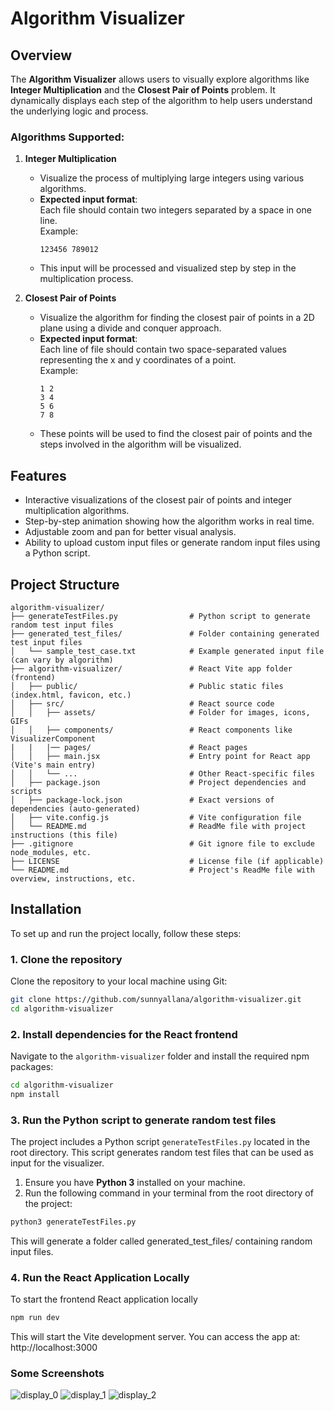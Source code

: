 # Algorithm Visualizer

## Overview

The **Algorithm Visualizer** allows users to visually explore algorithms like **Integer Multiplication** and the **Closest Pair of Points** problem. It dynamically displays each step of the algorithm to help users understand the underlying logic and process.

### Algorithms Supported:

1. **Integer Multiplication**  
   - Visualize the process of multiplying large integers using various algorithms.
   - **Expected input format**:  
     Each file should contain two integers separated by a space in one line.  
     Example:
     ```
     123456 789012
     ```
   - This input will be processed and visualized step by step in the multiplication process.

2. **Closest Pair of Points**  
   - Visualize the algorithm for finding the closest pair of points in a 2D plane using a divide and conquer approach.
   - **Expected input format**:  
     Each line of file should contain two space-separated values representing the x and y coordinates of a point.  
     Example:
     ```
     1 2
     3 4
     5 6
     7 8
     ```
   - These points will be used to find the closest pair of points and the steps involved in the algorithm will be visualized.

## Features

- Interactive visualizations of the closest pair of points and integer multiplication algorithms.
- Step-by-step animation showing how the algorithm works in real time.
- Adjustable zoom and pan for better visual analysis.
- Ability to upload custom input files or generate random input files using a Python script.



## Project Structure

```plaintext
algorithm-visualizer/
├── generateTestFiles.py                # Python script to generate random test input files
├── generated_test_files/               # Folder containing generated test input files
│   └── sample_test_case.txt            # Example generated input file (can vary by algorithm)
├── algorithm-visualizer/               # React Vite app folder (frontend)
│   ├── public/                         # Public static files (index.html, favicon, etc.)
│   ├── src/                            # React source code
│   │   ├── assets/                     # Folder for images, icons, GIFs
│   │   ├── components/                 # React components like VisualizerComponent
|   |   |── pages/                      # React pages
│   │   ├── main.jsx                    # Entry point for React app (Vite's main entry)
│   │   └── ...                         # Other React-specific files
│   ├── package.json                    # Project dependencies and scripts
│   ├── package-lock.json               # Exact versions of dependencies (auto-generated)
│   ├── vite.config.js                  # Vite configuration file
│   └── README.md                       # ReadMe file with project instructions (this file)
├── .gitignore                          # Git ignore file to exclude node_modules, etc.
├── LICENSE                             # License file (if applicable)
└── README.md                           # Project's ReadMe file with overview, instructions, etc.
```


## Installation

To set up and run the project locally, follow these steps:

### 1. Clone the repository

Clone the repository to your local machine using Git:

```bash
git clone https://github.com/sunnyallana/algorithm-visualizer.git
cd algorithm-visualizer
```

### 2. Install dependencies for the React frontend

Navigate to the `algorithm-visualizer` folder and install the required npm packages:

```bash
cd algorithm-visualizer
npm install
```

### 3. Run the Python script to generate random test files

The project includes a Python script `generateTestFiles.py` located in the root directory. This script generates random test files that can be used as input for the visualizer.

1. Ensure you have **Python 3** installed on your machine.
2. Run the following command in your terminal from the root directory of the project:

```bash
python3 generateTestFiles.py
```

This will generate a folder called generated_test_files/ containing random input files.

### 4. Run the React Application Locally

To start the frontend React application locally

```bash
npm run dev
```

This will start the Vite development server. You can access the app at: http://localhost:3000

### Some Screenshots
![display_0](https://github.com/user-attachments/assets/584f6931-eec6-4d17-9f10-9c8f0a3fd381)
![display_1](https://github.com/user-attachments/assets/38402573-4ba4-40f3-be35-9bfe364ba13d)
![display_2](https://github.com/user-attachments/assets/0281681d-65df-4723-a3ca-af53167322dd)

